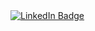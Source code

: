 <div id="badges">
  <a href="https://www.linkedin.com/in/gracia-villarreal-766309187">
    <img src="https://img.shields.io/badge/LinkedIn-blue?style=for-the-badge&logo=linkedin&logoColor=white" alt="LinkedIn Badge"/>
  </a>
